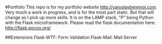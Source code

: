 #Portfolio
This repo is for my portfolio website http://yaroslavberejnoi.com.
Very much a work in progress, and is for the most part static. But that will change as I pick up more skills. It is on the LAMP stack, "P" being Python with the Flask microframework.
Please read the flask documentation here: http://flask.pocoo.org/

##Extensions
Flask-WTF: Form Validation
Flask-Mail: Mail Server